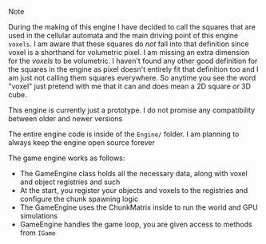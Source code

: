 > [!NOTE]  
> During the making of this engine I have decided to call the squares that are used in the cellular automata and the main driving point of this engine `voxels`. I am aware that these squares do *not* fall into that definition since voxel is a shorthand for volumetric pixel. I am missing an extra dimension for the *voxels* to be volumetric. I haven't found any other good definition for the squares in the engine as pixel doesn't entirely fit that definition too and I am just not calling them squares everywhere. So anytime you see the word "voxel" just pretend with me that it can and does mean a 2D square *or* 3D cube.

This engine is currently just a prototype. I do not promise any compatibility between older and newer versions

The entire engine code is inside of the `Engine/` folder. I am planning to always keep the engine open source forever

The game engine works as follows:
- The GameEngine class holds all the necessary data, along with voxel and object registries and such
- At the start, you register your objects and voxels to the registries and configure the chunk spawning logic
- The GameEngine uses the ChunkMatrix inside to run the world and GPU simulations
- GameEngine handles the game loop, you are given access to methods from `IGame`